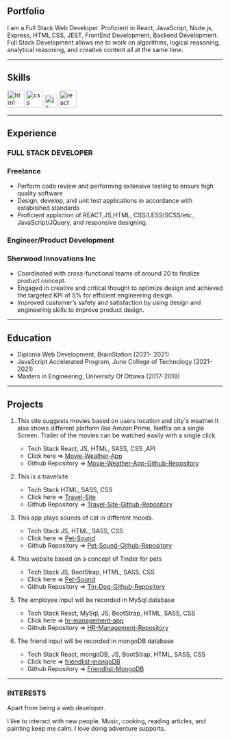 ## Portfolio
I am a Full Stack Web Developer. Proficient in React, JavaScript, Node.js, Express, HTML,CSS, JEST, FrontEnd Development, Backend Development. Full Stack Development allows me to work on algorithms, logical reasoning, analytical reasoning, and creative content all at the same time.

---

## Skills

<p align='left'>
  <img src="https://upload.wikimedia.org/wikipedia/commons/thumb/6/61/HTML5_logo_and_wordmark.svg/2048px-HTML5_logo_and_wordmark.svg.png" alt="html" width="40" height="40">
  <img src='https://upload.wikimedia.org/wikipedia/commons/thumb/d/d5/CSS3_logo_and_wordmark.svg/1200px-CSS3_logo_and_wordmark.svg.png' alt="css" width="40" height="40">
  <img src='https://upload.wikimedia.org/wikipedia/commons/6/6a/JavaScript-logo.png' height='30' width='auto' alt="js">
   <img src="https://upload.wikimedia.org/wikipedia/commons/thumb/a/a7/React-icon.svg/1280px-React-icon.svg.png" alt="react" width="auto" height="40"/>
</p>

---

## Experience

### **FULL STACK DEVELOPER**
### Freelance
- Perform code review and performing extensive testing to ensure high quality software
- Design, develop, and unit test applications in accordance with established standards
- Proficient appliction of REACT,JS,HTML, CSS/LESS/SCSS/etc., JavaScript/JQuery, and responsive designing.

<!-- Working with meetings and workshops team to provide best experience to faciltators and participants while running meetings . I worked on features like creating isolated environment for participants during meeting, providing them limited tools to collaborate and created navigation panel for facilitators to move participants to different slides -->

### **Engineer/Product Development**
### Sherwood Innovations Inc

- Coordinated with cross-functional teams of around 20 to finalize product concept.
- Engaged in creative and critical thought to optimize design and achieved the targeted KPI of 5% for efficient engineering design.
- Improved customer’s safety and satisfaction by using design and engineering skills to improve product design. 

---

## Education

 - Diploma Web Development, BrainStation (2021- 2021)
 - JavaScript Accelerated Program, Juno College of Technology (2021- 2021)
 - Masters in Engineering, University Of Ottawa (2017-2018)

---

## Projects

1. This site suggests movies based on users location and city's weather.It also shows different platform like Amzon Prime, Netflix on a single Screen. Trailer of the movies can be watched easily with a single click </br>
   - Tech Stack React, JS, HTML, SASS, CSS ,API
   - Click here => [Movie-Weather-App](https://movie-weather-app.web.app/)
   - Github Repository => [Movie-Weather-App-Github-Repository](https://github.com/dennisagarwal/movie-weather-app)

2. This is a travelsite </br>
    - Tech Stack HTML, SASS, CSS
    - Click here => [Travel-Site](https://dennisagarwal.github.io/deepak-agarwal-travelsite/)
    - Github Repository => [Travel-Site-Github-Repository](https://github.com/dennisagarwal/deepak-agarwal-travelsite)

3. This app plays sounds of cat in different moods. </br>
    - Tech Stack JS, HTML, SASS, CSS
    - Click here => [Pet-Sound](https://dennisagarwal.github.io/deepak-agarwal-travelsite/)
    - Github Repository => [Pet-Sound-Github-Repository](https://github.com/dennisagarwal/Pet-Sound)

4. This website based on a concept of Tinder for pets </br>
    - Tech Stack JS, BootStrap, HTML, SASS, CSS
    - Click here => [Pet-Sound](https://dennisagarwal.github.io/tinDog/)
    - Github Repository => [Tin-Dog-Github-Repository](https://github.com/dennisagarwal/tinDog)

5. The employee input will be recorded in MySql database</br>
    - Tech Stack React, MySql, JS, BootStrap, HTML, SASS, CSS
    - Click here => [hr-management-app](https://loving-bell-14d73f.netlify.app/)
    - Github Repository => [HR-Management-Repository](https://github.com/dennisagarwal/hr-management-app)

6. The friend input will be recorded in mongoDB database</br>
    - Tech Stack React, mongoDB, JS, BootStrap, HTML, SASS, CSS
    - Click here => [friendlist-mongoDB](https://loving-bell-14d73f.netlify.app/)
    - Github Repository => [Friendlist-MongoDB](https://github.com/dennisagarwal/friendlist-mongoDB)

---

### INTERESTS
Apart from being a web developer.

I like to interact with new people. Music, cooking, reading articles, and painting keep me calm. I love doing adventure supports.

